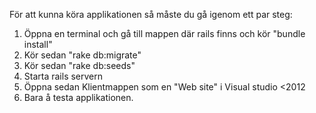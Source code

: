För att kunna köra applikationen så måste du gå igenom ett par steg:

1. Öppna en terminal och gå till mappen där rails finns och kör "bundle install"
2. Kör sedan "rake db:migrate"
3. Kör sedan "rake db:seeds"
4. Starta rails servern
5. Öppna sedan Klientmappen som en "Web site" i Visual studio <2012
6. Bara å testa applikationen.
